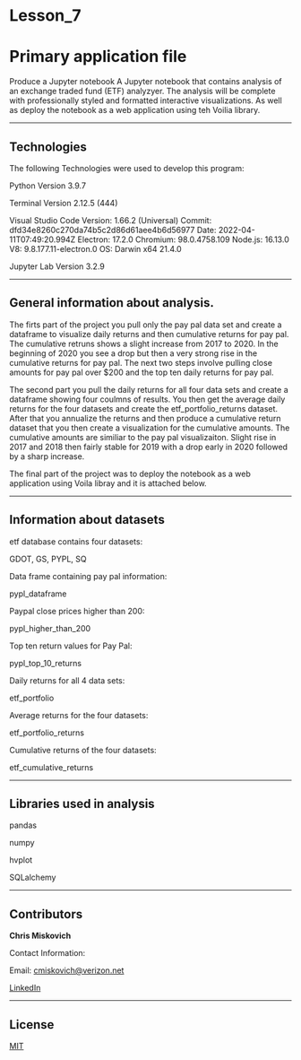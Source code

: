 # Lesson_7
# Primary application file

Produce a Jupyter notebook A Jupyter notebook that contains analysis of an exchange traded fund (ETF) analyzyer. The analysis will be complete with professionally styled and formatted interactive visualizations. As well as deploy the notebook as a web application using teh Voilia library.



---

## Technologies

The following Technologies were used to develop this program:

Python 
    Version 3.9.7

Terminal
    Version 2.12.5 (444)

Visual Studio Code
    Version: 1.66.2 (Universal)
    Commit: dfd34e8260c270da74b5c2d86d61aee4b6d56977
    Date: 2022-04-11T07:49:20.994Z
    Electron: 17.2.0
    Chromium: 98.0.4758.109
    Node.js: 16.13.0
    V8: 9.8.177.11-electron.0
    OS: Darwin x64 21.4.0
    
Jupyter Lab 
    Version 3.2.9

---

## General information about analysis.

The firts part of the project you pull only the pay pal data set and create a dataframe to visualize daily returns and then cumulative returns for pay pal.  The cumulative retruns shows a slight increase from 2017 to 2020. In the beginning of 2020 you see a drop but then a very strong rise in the cumulative returns for pay pal.  The next two steps involve pulling close amounts for pay pal over $200 and the top ten daily returns for pay pal.

The second part you pull the daily returns for all four data sets and create a dataframe showing four coulmns of results.  You then get the average daily returns for the four datasets and create the etf_portfolio_returns dataset.  After that you annualize the returns and then produce a cumulative return dataset that you then create a visualization for the cumulative amounts.  The cumulative amounts are similiar to the pay pal visualizaiton.  Slight rise in 2017 and 2018 then fairly stable for 2019 with a drop early in 2020 followed by a sharp increase.

The final part of the project was to deploy the notebook as a web application using Voila libray and it is attached below.









---

## Information about datasets

etf database contains four datasets:

GDOT, GS, PYPL, SQ

Data frame containing pay pal information:

pypl_dataframe 

Paypal close prices higher than 200:

pypl_higher_than_200

Top ten return values for Pay Pal:

pypl_top_10_returns

Daily returns for all 4 data sets:

etf_portfolio

Average returns for the four datasets:

etf_portfolio_returns

Cumulative returns of the four datasets:

etf_cumulative_returns






---

## Libraries used in analysis

pandas

numpy

hvplot

SQLalchemy



---

## Contributors


**Chris Miskovich**

Contact Information:

Email: cmiskovich@verizon.net

[LinkedIn](https://www.linkedin.com/in/christopher-miskovich-9a61b0234/) 

---

## License

[MIT](/license.txt)
